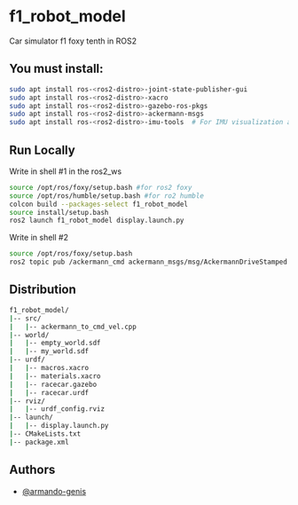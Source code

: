 # f1_robot_model

Car simulator f1 foxy tenth in ROS2

## You must install: 

```bash
sudo apt install ros-<ros2-distro>-joint-state-publisher-gui
sudo apt install ros-<ros2-distro>-xacro
sudo apt install ros-<ros2-distro>-gazebo-ros-pkgs
sudo apt install ros-<ros2-distro>-ackermann-msgs
sudo apt install ros-<ros2-distro>-imu-tools  # For IMU visualization and tools
```

## Run Locally

Write in shell #1 in the ros2_ws

```bash
source /opt/ros/foxy/setup.bash #for ros2 foxy
source /opt/ros/humble/setup.bash #for ro2 humble
colcon build --packages-select f1_robot_model
source install/setup.bash
ros2 launch f1_robot_model display.launch.py
```

Write in shell #2
```bash
source /opt/ros/foxy/setup.bash
ros2 topic pub /ackermann_cmd ackermann_msgs/msg/AckermannDriveStamped "{header: {stamp: {sec: 0, nanosec: 0}, frame_id: 'base_link'}, drive: {speed: 0.0, steering_angle: 0.5}}"
```
## Distribution
```bash
f1_robot_model/
|-- src/
|   |-- ackermann_to_cmd_vel.cpp
|-- world/
|   |-- empty_world.sdf
|   |-- my_world.sdf
|-- urdf/
|   |-- macros.xacro
|   |-- materials.xacro
|   |-- racecar.gazebo
|   |-- racecar.urdf
|-- rviz/
|   |-- urdf_config.rviz
|-- launch/
|   |-- display.launch.py
|-- CMakeLists.txt
|-- package.xml
```

## Authors

- [@armando-genis](https://github.com/armando-genis)